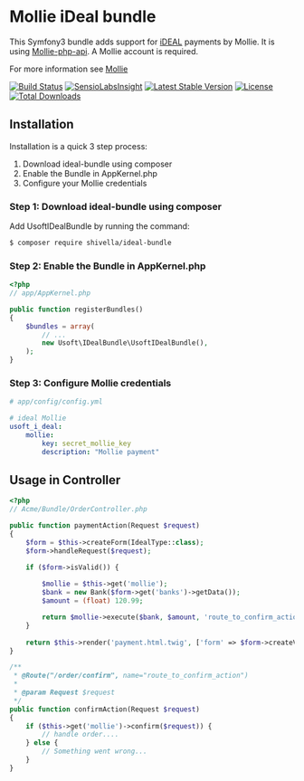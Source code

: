 Mollie iDeal bundle
===================

This Symfony3 bundle adds support for [iDEAL](https://www.mollie.com/ideal/) payments by Mollie.
It is using [Mollie-php-api](https://github.com/mollie/mollie-api-php/). A Mollie account is required. 

For more information see [Mollie](https://www.mollie.com/)

[![Build Status](https://travis-ci.org/Shivella/ideal-bundle.svg?branch=master)](https://travis-ci.org/Shivella/ideal-bundle) [![SensioLabsInsight](https://insight.sensiolabs.com/projects/5b330dc5-6c92-4570-b7de-810522346532/mini.png)](https://insight.sensiolabs.com/projects/5b330dc5-6c92-4570-b7de-810522346532) [![Latest Stable Version](https://poser.pugx.org/shivella/ideal-bundle/v/stable)](https://packagist.org/packages/shivella/ideal-bundle) [![License](https://poser.pugx.org/shivella/ideal-bundle/license)](https://packagist.org/packages/shivella/ideal-bundle) [![Total Downloads](https://poser.pugx.org/shivella/ideal-bundle/downloads)](https://packagist.org/packages/shivella/ideal-bundle)

Installation
------------
Installation is a quick 3 step process:

1. Download ideal-bundle using composer
2. Enable the Bundle in AppKernel.php
3. Configure your Mollie credentials

### Step 1: Download ideal-bundle using composer

Add UsoftIDealBundle by running the command:

``` bash
$ composer require shivella/ideal-bundle
```

### Step 2: Enable the Bundle in AppKernel.php


``` php
<?php
// app/AppKernel.php

public function registerBundles()
{
    $bundles = array(
        // ...
        new Usoft\IDealBundle\UsoftIDealBundle(),
    );
}
```

### Step 3: Configure Mollie credentials
```yaml
# app/config/config.yml

# ideal Mollie
usoft_i_deal:
    mollie:
        key: secret_mollie_key
        description: "Mollie payment"

```


Usage in Controller
-------------------


``` php
<?php
// Acme/Bundle/OrderController.php

public function paymentAction(Request $request)
{   
    $form = $this->createForm(IdealType::class);
    $form->handleRequest($request);

    if ($form->isValid()) {
    
        $mollie = $this->get('mollie');
        $bank = new Bank($form->get('banks')->getData());
        $amount = (float) 120.99;

        return $mollie->execute($bank, $amount, 'route_to_confirm_action');
    }
    
    return $this->render('payment.html.twig', ['form' => $form->createView()]);
}

/**
 * @Route("/order/confirm", name="route_to_confirm_action")
 *
 * @param Request $request
 */
public function confirmAction(Request $request)
{
    if ($this->get('mollie')->confirm($request)) {
        // handle order....
    } else {
        // Something went wrong...
    }
}
```

